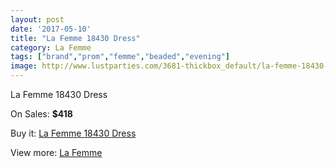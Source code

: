 ```yaml
---
layout: post
date: '2017-05-10'
title: "La Femme 18430 Dress"
category: La Femme
tags: ["brand","prom","femme","beaded","evening"]
image: http://www.lustparties.com/3681-thickbox_default/la-femme-18430-dress.jpg
---
```

La Femme 18430 Dress

On Sales: **$418**
<a href="https://www.lustparties.com/en/la-femme/1216-la-femme-18430-dress.html"><amp-img layout="responsive" width="600" height="600" src="//www.lustparties.com/3681-thickbox_default/la-femme-18430-dress.jpg" alt="La Femme 18430 Dress 0" /></a>
<a href="https://www.lustparties.com/en/la-femme/1216-la-femme-18430-dress.html"><amp-img layout="responsive" width="600" height="600" src="//www.lustparties.com/3682-thickbox_default/la-femme-18430-dress.jpg" alt="La Femme 18430 Dress 1" /></a>

Buy it: [La Femme 18430 Dress](https://www.lustparties.com/en/la-femme/1216-la-femme-18430-dress.html "La Femme 18430 Dress")

View more: [La Femme](https://www.lustparties.com/en/4-la-femme "La Femme")